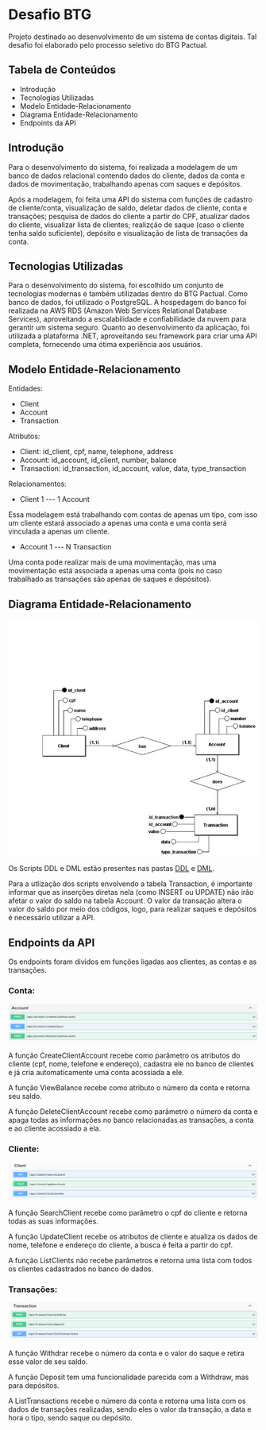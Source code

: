 # Desafio BTG

Projeto destinado ao desenvolvimento de um sistema de contas digitais. Tal desafio foi elaborado pelo processo seletivo do BTG Pactual.

## Tabela de Conteúdos

- Introdução
- Tecnologias Utilizadas
- Modelo Entidade-Relacionamento
- Diagrama Entidade-Relacionamento
- Endpoints da API

## Introdução

Para o desenvolvimento do sistema, foi realizada a modelagem de um banco de dados relacional contendo dados do cliente, dados da conta e dados de movimentação, trabalhando apenas com saques e depósitos.

Após a modelagem, foi feita uma API do sistema com funções de cadastro de cliente/conta, visualização de saldo, deletar dados de cliente, conta e transações; pesquisa de dados do cliente a partir do CPF, atualizar dados do cliente, visualizar lista de clientes; realizção de saque (caso o cliente tenha saldo suficiente), depósito e visualização de lista de transações da conta.

## Tecnologias Utilizadas

Para o desenvolvimento do sistema, foi escolhido um conjunto de tecnologias modernas e também utilizadas dentro do BTG Pactual. Como banco de dados, foi utilizado o PostgreSQL. A hospedagem do banco foi realizada na AWS RDS (Amazon Web Services Relational Database Services), aproveitando a escalabilidade e confiabilidade da nuvem para gerantir um sistema seguro. Quanto ao desenvolvimento da aplicação, foi utilizada a plataforma .NET, aproveitando seu framework para criar uma API completa, fornecendo uma ótima experiência aos usuários.

## Modelo Entidade-Relacionamento

Entidades:

- Client
- Account
- Transaction

Atributos:

- Client: id_client, cpf, name, telephone, address
- Account: id_account, id_client, number, balance
- Transaction: id_transaction, id_account, value, data, type_transaction

Relacionamentos:

- Client 1 --- 1 Account

Essa modelagem está trabalhando com contas de apenas um tipo, com isso um cliente estará associado a apenas uma conta e uma conta será vinculada a apenas um cliente.

- Account 1 --- N Transaction

Uma conta pode realizar mais de uma movimentação, mas uma movimentação está associada a apenas uma conta (pois no caso trabalhado as transações são apenas de saques e depósitos).

## Diagrama Entidade-Relacionamento

![DER_desafio](/docs/DER_desafio.jpg)

Os Scripts DDL e DML estão presentes nas pastas [DDL](docs/DDL) e [DML](docs/DML).

Para a utlização dos scripts envolvendo a tabela Transaction, é importante informar que as inserções diretas nela (como INSERT ou UPDATE) não irão afetar o valor do saldo na tabela Account. O valor da transação altera o valor do saldo por meio dos códigos, logo, para realizar saques e depósitos é necessário utilizar a API.

## Endpoints da API

Os endpoints foram dividos em funções ligadas aos clientes, as contas e as transações.

### Conta:

![Alt text](docs/endpoints/image.png)

A função CreateClientAccount recebe como parâmetro os atributos do cliente (cpf, nome, telefone e endereço), cadastra ele no banco de clientes e já cria automaticamente uma conta acossiada a ele.

A função ViewBalance recebe como atributo o número da conta e retorna seu saldo.

A função DeleteClientAccount recebe como parâmetro o número da conta e apaga todas as informações no banco relacionadas as transações, a conta e ao cliente acossiado a ela.

### Cliente:

![Alt text](docs/endpoints/image-1.png)

A função SearchClient recebe como parâmetro o cpf do cliente e retorna todas as suas informações.

A função UpdateClient recebe os atributos de cliente e atualiza os dados de nome, telefone e endereço do cliente, a busca é feita a partir do cpf.

A função ListClients não recebe parâmetros e retorna uma lista com todos os clientes cadastrados no banco de dados.

### Transações:

![Alt text](docs/endpoints/image-2.png)

A função Withdrar recebe o número da conta e o valor do saque e retira esse valor de seu saldo.

A função Deposit tem uma funcionalidade parecida com a Withdraw, mas para depósitos.

A ListTransactions recebe o número da conta e retorna uma lista com os dados de transações realizadas, sendo eles o valor da transação, a data e hora o tipo, sendo saque ou depósito.
